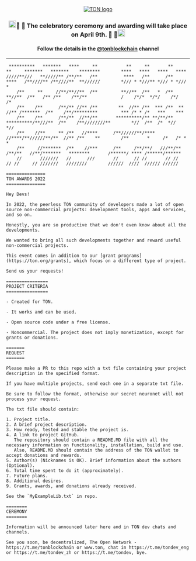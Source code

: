 <div align="center">
  <a href="https://ton.org">
    <picture>
      <source media="(prefers-color-scheme: dark)" srcset="https://ton.org/download/ton_logo_dark_background.svg">
      <img alt="TON logo" src="https://ton.org/download/ton_logo_light_background.svg">
    </picture>
  </a>
  <h3> <img alt="TON logo" src="https://ton.org/download/ton_symbol.svg" height="20px">🎊 🎉 The celebratory ceremony and awarding will take place on April 9th. 🎊 🎉<img alt="TON logo" src="https://ton.org/download/ton_symbol.svg" height="20px"></h3>
  <h4>Follow the details in the <a href="https://t.me/tonblockchain">@tonblockchain</a> channel</h4>
  <hr/>
</div>

```
 **********   *******   ****     **           **     **       **     **     *******   *******    ********        ****   ****   ****   **** 
/////**///   **/////** /**/**   /**          ****   /**      /**    ****   /**////** /**////**  **//////        */// * *///** */// * */// *
    /**     **     //**/**//**  /**         **//**  /**   *  /**   **//**  /**   /** /**    /**/**             /    /*/*  */*/    /*/    /*
    /**    /**      /**/** //** /**        **  //** /**  *** /**  **  //** /*******  /**    /**/*********         *** /* * /*   ***    *** 
    /**    /**      /**/**  //**/**       **********/** **/**/** **********/**///**  /**    /**////////**        *//  /**  /*  *//    *//  
    /**    //**     ** /**   //****      /**//////**/**** //****/**//////**/**  //** /**    **        /**       *     /*   /* *      *     
    /**     //*******  /**    //***      /**     /**/**/   ///**/**     /**/**   //**/*******   ********       /******/ **** /******/******
    //       ///////   //      ///       //      // //       // //      // //     // ///////   ////////        //////  ////  ////// ////// 
    
===============
TON AWARDS 2022
===============
    
Hey Devs! 
    
In 2022, the peerless TON community of developers made a lot of open source non-commercial projects: development tools, apps and services, and so on.

Honestly, you are so productive that we don't even know about all the developments.

We wanted to bring all such developments together and reward useful non-commercial projects.
    
This event comes in addition to our [grant programs](https://ton.org/grants), which focus on a different type of project.    

Send us your requests!
    
================
PROJECT CRITERIA
================

- Created for TON.

- It works and can be used.

- Open source code under a free license.

- Noncommercial. The project does not imply monetization, except for grants or donations.
    
=======
REQUEST
=======

Please make a PR to this repo with a txt file containing your project description in the specified format.

If you have multiple projects, send each one in a separate txt file.

Be sure to follow the format, otherwise our secret neuronet will not process your request.

The txt file should contain:

1. Project title.
2. A brief project description.
3. How ready, tested and stable the project is.
4. A link to project GitHub. 
   The repository should contain a README.MD file with all the necessary information on functionality, installation, build and use.
   Also, README.MD should contain the address of the TON wallet to accept donations and rewards.
5. Author(s) (Nicknames is OK). Brief information about the authors (Optional).
6. Total time spent to do it (approximately).
7. Future plans.
8. Additional desires.   
9. Grants, awards, and donations already received.   

See the `MyExampleLib.txt` in repo.

========
CEREMONY
========

Information will be announced later here and in TON dev chats and channels.

See you soon, be decentralized, The Open Network - https://t.me/tonblockchain or www.ton, chat in https://t.me/tondev_eng or https://t.me/tondev_zh or https://t.me/tondev, bye.
```
